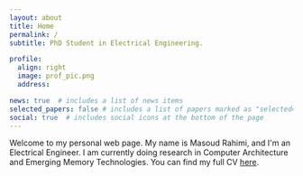```yaml
---
layout: about
title: Home
permalink: /
subtitle: PhD Student in Electrical Engineering.

profile:
  align: right
  image: prof_pic.png
  address:

news: true  # includes a list of news items
selected_papers: false # includes a list of papers marked as "selected={true}"
social: true  # includes social icons at the bottom of the page
---
```


Welcome to my personal web page. My name is Masoud Rahimi, and I'm an Electrical Engineer.
I am currently doing research in Computer Architecture and Emerging Memory Technologies. You can find my full CV [here](/cv/).

